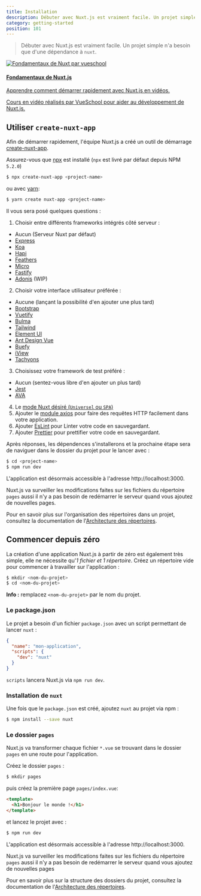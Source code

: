 ```yaml
---
title: Installation
description: Débuter avec Nuxt.js est vraiment facile. Un projet simple n'a besoin que d'une dépendance à `nuxt`.
category: getting-started
position: 101
---
```


> Débuter avec Nuxt.js est vraiment facile. Un projet simple n'a besoin que d'une dépendance à `nuxt`.

<div>
  <a href="https://vueschool.io/courses/nuxtjs-fundamentals/?friend=nuxt" target="_blank" class="Promote">
    <img src="/nuxt-fundamentals.png" srcset="/nuxt-fundamentals-2x.png 2x" alt="Fondamentaux de Nuxt par vueschool"/>
    <div class="Promote__Content">
      <h4 class="Promote__Content__Title">Fondamentaux de Nuxt.js</h4>
      <p class="Promote__Content__Description">Apprendre comment démarrer rapidement avec Nuxt.js en vidéos.</p>
      <p class="Promote__Content__Signature">Cours en vidéo réalisés par VueSchool pour aider au développement de Nuxt.js.</p>
    </div>
  </a>
</div>

## Utiliser `create-nuxt-app`

Afin de démarrer rapidement, l'équipe Nuxt.js a créé un outil de démarrage [create-nuxt-app](https://github.com/nuxt/create-nuxt-app).

Assurez-vous que [npx](https://www.npmjs.com/package/npx) est installé (`npx` est livré par défaut depuis NPM `5.2.0`)

```bash
$ npx create-nuxt-app <project-name>
```

ou avec [yarn](https://yarnpkg.com/en/):

```bash
$ yarn create nuxt-app <project-name>
```

Il vous sera posé quelques questions :

1. Choisir entre différents frameworks intégrés côté serveur :
  - Aucun (Serveur Nuxt par défaut)
  - [Express](https://github.com/expressjs/express)
  - [Koa](https://github.com/koajs/koa)
  - [Hapi](https://github.com/hapijs/hapi)
  - [Feathers](https://github.com/feathersjs/feathers)
  - [Micro](https://github.com/zeit/micro)
  - [Fastify](https://github.com/fastify/fastify)
  - [Adonis](https://github.com/adonisjs/adonis-framework) (WIP)
2. Choisir votre interface utilisateur préférée :
  - Aucune (lançant la possibilité d'en ajouter une plus tard)
  - [Bootstrap](https://github.com/bootstrap-vue/bootstrap-vue)
  - [Vuetify](https://github.com/vuetifyjs/vuetify)
  - [Bulma](https://github.com/jgthms/bulma)
  - [Tailwind](https://github.com/tailwindcss/tailwindcss)
  - [Element UI](https://github.com/ElemeFE/element)
  - [Ant Design Vue](https://github.com/vueComponent/ant-design-vue)
  - [Buefy](https://github.com/buefy/buefy)
  - [iView](https://github.com/iview/iview)
  - [Tachyons](https://github.com/tachyons-css/tachyons)
3. Choisissez votre framework de test préféré :
  - Aucun (sentez-vous libre d'en ajouter un plus tard)
  - [Jest](https://github.com/facebook/jest)
  - [AVA](https://github.com/avajs/ava)
4. Le [mode Nuxt désiré (`Universel` ou `SPA`)](https://nuxtjs.org/guide#single-page-applications-spa-)
5. Ajouter le [module axios](https://github.com/nuxt-community/axios-module) pour faire des requêtes HTTP facilement dans votre application.
6. Ajouter [EsLint](https://eslint.org/) pour Linter votre code en sauvegardant.
7. Ajouter [Prettier](https://prettier.io/) pour prettifier votre code en sauvegardant.

Après réponses, les dépendences s'installerons et la prochaine étape sera de naviguer dans le dossier du projet pour le lancer avec :

```bash
$ cd <project-name>
$ npm run dev
```

L'application est désormais accessible à l'adresse http://localhost:3000.

<div class="Alert">

Nuxt.js va surveiller les modifications faites sur les fichiers du répertoire <code>pages</code> aussi il n'y a pas besoin de redémarrer le serveur quand vous ajoutez de nouvelles pages.

</div>

Pour en savoir plus sur l'organisation des répertoires dans un projet, consultez la documentation de l'[Architecture des répertoires](/guide/directory-structure).

## Commencer depuis zéro

La création d'une application Nuxt.js à partir de zéro est également très simple, elle ne nécessite qu'*1 fichier et 1 répertoire*. Créez un répertoire vide pour commencer à travailler sur l'application :

```bash
$ mkdir <nom-du-projet>
$ cd <nom-du-projet>
```

<div class="Alert Alert--nuxt-green">

<b>Info :</b> remplacez <code>&lt;nom-du-projet&gt;</nom-du-projet></code> par le nom du projet.

</div>

### Le package.json

Le projet a besoin d'un fichier `package.json` avec un script permettant de lancer `nuxt` :

```json
{
  "name": "mon-application",
  "scripts": {
    "dev": "nuxt"
  }
}
```

`scripts` lancera Nuxt.js via `npm run dev`.

### Installation de `nuxt`

Une fois que le `package.json` est créé, ajoutez `nuxt` au projet via npm :

```bash
$ npm install --save nuxt
```

### Le dossier `pages`

Nuxt.js va transformer chaque fichier `*.vue` se trouvant dans le dossier `pages` en une route pour l'application.

Créez le dossier `pages` :

```bash
$ mkdir pages
```

puis créez la première page `pages/index.vue`:

```html
<template>
  <h1>Bonjour le monde !</h1>
</template>
```

et lancez le projet avec :

```bash
$ npm run dev
```

L'application est désormais accessible à l'adresse http://localhost:3000.

<div class="Alert">

Nuxt.js va surveiller les modifications faites sur les fichiers du répertoire <code>pages</code> aussi il n'y a pas besoin de redémarrer le serveur quand vous ajoutez de nouvelles pages

</div>

Pour en savoir plus sur la structure des dossiers du projet, consultez la documentation de l'[Architecture des répertoires](/guide/directory-structure).
